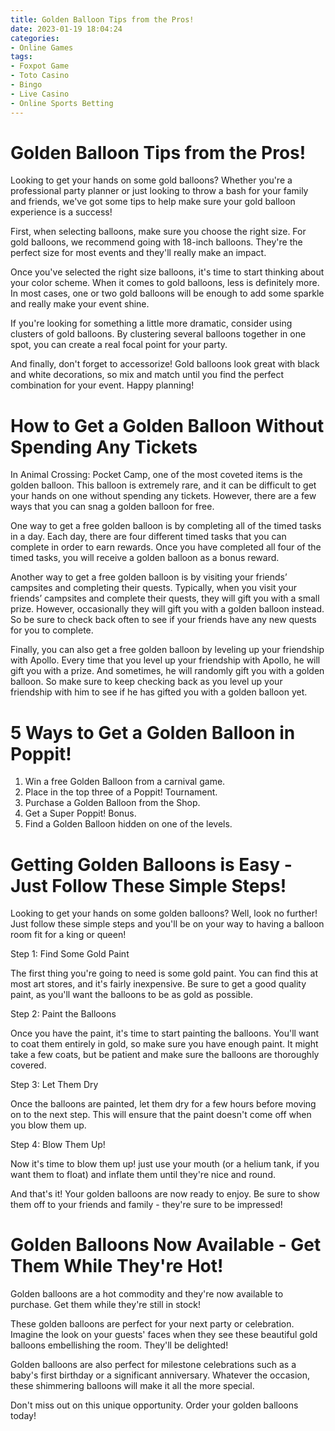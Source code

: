 ```yaml
---
title: Golden Balloon Tips from the Pros!
date: 2023-01-19 18:04:24
categories:
- Online Games
tags:
- Foxpot Game
- Toto Casino
- Bingo
- Live Casino
- Online Sports Betting
---
```



#  Golden Balloon Tips from the Pros!

Looking to get your hands on some gold balloons? Whether you're a professional party planner or just looking to throw a bash for your family and friends, we've got some tips to help make sure your gold balloon experience is a success!

First, when selecting balloons, make sure you choose the right size. For gold balloons, we recommend going with 18-inch balloons. They're the perfect size for most events and they'll really make an impact.

Once you've selected the right size balloons, it's time to start thinking about your color scheme. When it comes to gold balloons, less is definitely more. In most cases, one or two gold balloons will be enough to add some sparkle and really make your event shine.

If you're looking for something a little more dramatic, consider using clusters of gold balloons. By clustering several balloons together in one spot, you can create a real focal point for your party.

And finally, don't forget to accessorize! Gold balloons look great with black and white decorations, so mix and match until you find the perfect combination for your event. Happy planning!

#  How to Get a Golden Balloon Without Spending Any Tickets

In Animal Crossing: Pocket Camp, one of the most coveted items is the golden balloon. This balloon is extremely rare, and it can be difficult to get your hands on one without spending any tickets. However, there are a few ways that you can snag a golden balloon for free.

One way to get a free golden balloon is by completing all of the timed tasks in a day. Each day, there are four different timed tasks that you can complete in order to earn rewards. Once you have completed all four of the timed tasks, you will receive a golden balloon as a bonus reward.

Another way to get a free golden balloon is by visiting your friends’ campsites and completing their quests. Typically, when you visit your friends’ campsites and complete their quests, they will gift you with a small prize. However, occasionally they will gift you with a golden balloon instead. So be sure to check back often to see if your friends have any new quests for you to complete.

Finally, you can also get a free golden balloon by leveling up your friendship with Apollo. Every time that you level up your friendship with Apollo, he will gift you with a prize. And sometimes, he will randomly gift you with a golden balloon. So make sure to keep checking back as you level up your friendship with him to see if he has gifted you with a golden balloon yet.

#  5 Ways to Get a Golden Balloon in Poppit!

1. Win a free Golden Balloon from a carnival game.
2. Place in the top three of a Poppit! Tournament.
3. Purchase a Golden Balloon from the Shop.
4. Get a Super Poppit! Bonus.
5. Find a Golden Balloon hidden on one of the levels.

#  Getting Golden Balloons is Easy - Just Follow These Simple Steps!

Looking to get your hands on some golden balloons? Well, look no further! Just follow these simple steps and you'll be on your way to having a balloon room fit for a king or queen!

Step 1: Find Some Gold Paint

The first thing you're going to need is some gold paint. You can find this at most art stores, and it's fairly inexpensive. Be sure to get a good quality paint, as you'll want the balloons to be as gold as possible.

Step 2: Paint the Balloons

Once you have the paint, it's time to start painting the balloons. You'll want to coat them entirely in gold, so make sure you have enough paint. It might take a few coats, but be patient and make sure the balloons are thoroughly covered.

Step 3: Let Them Dry

Once the balloons are painted, let them dry for a few hours before moving on to the next step. This will ensure that the paint doesn't come off when you blow them up.

Step 4: Blow Them Up!

Now it's time to blow them up! just use your mouth (or a helium tank, if you want them to float) and inflate them until they're nice and round.


And that's it! Your golden balloons are now ready to enjoy. Be sure to show them off to your friends and family - they're sure to be impressed!

#  Golden Balloons Now Available - Get Them While They're Hot!

Golden balloons are a hot commodity and they're now available to purchase. Get them while they're still in stock!

These golden balloons are perfect for your next party or celebration. Imagine the look on your guests' faces when they see these beautiful gold balloons embellishing the room. They'll be delighted!

Golden balloons are also perfect for milestone celebrations such as a baby's first birthday or a significant anniversary. Whatever the occasion, these shimmering balloons will make it all the more special.

Don't miss out on this unique opportunity. Order your golden balloons today!